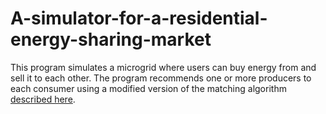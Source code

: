 # A-simulator-for-a-residential-energy-sharing-market


This program simulates a microgrid where users can buy energy from and sell it to each other. The program recommends one or more producers to each consumer using a modified version of the matching algorithm [described here](https://www.researchgate.net/publication/261451435_Sharing_renewable_energy_in_smart_microgrids).
